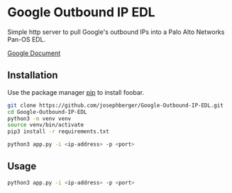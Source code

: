 # Google Outbound IP EDL

Simple http server to pull Google's outbound IPs into a Palo Alto Networks Pan-OS EDL.

[Google Document](https://support.google.com/a/answer/60764?hl=en)

## Installation

Use the package manager [pip](https://pip.pypa.io/en/stable/) to install foobar.

```bash
git clone https://github.com/josephberger/Google-Outbound-IP-EDL.git
cd Google-Outbound-IP-EDL
python3 -m venv venv
source venv/bin/activate
pip3 install -r requirements.txt

python3 app.py -i <ip-address> -p <port>
```

## Usage

```bash
python3 app.py -i <ip-address> -p <port>

```
